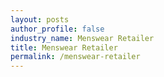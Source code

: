 ```yaml
---
layout: posts 
author_profile: false 
industry_name: Menswear Retailer
title: Menswear Retailer
permalink: /menswear-retailer
---
```

